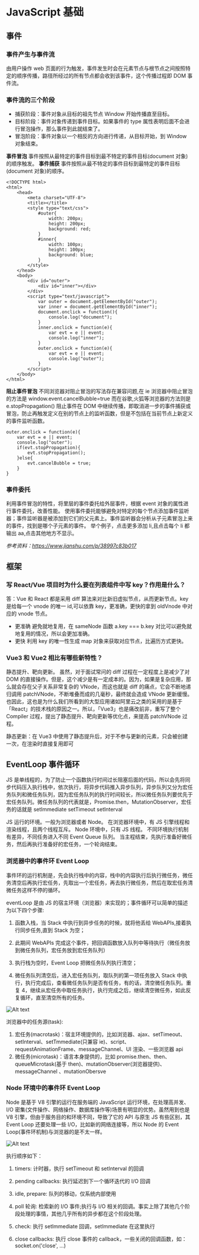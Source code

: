 # JavaScript 基础

## 事件

### 事件产生与事件流

由用户操作 web 页面的行为触发，事件发生时会在元素节点与根节点之间按照特定的顺序传播，路径所经过的所有节点都会收到该事件，这个传播过程即 DOM 事件流。<br>

### 事件流的三个阶段

- 捕获阶段：事件对象从目标的祖先节点 Window 开始传播直至目标。
- 目标阶段：事件对象传递到事件目标。如果事件的 type 属性表明后面不会进行冒泡操作，那么事件到此就结束了。
- 冒泡阶段：事件对象以一个相反的方向进行传递，从目标开始，到 Window 对象结束。

**事件冒泡** 事件按照从最特定的事件目标到最不特定的事件目标(document 对象)的顺序触发。
**事件捕获** 事件按照从最不特定的事件目标到最特定的事件目标(document 对象)的顺序。

```
<!DOCTYPE html>
<html>
    <head>
        <meta charset="UTF-8">
        <title></title>
        <style type="text/css">
            #outer{
                width: 200px;
                height: 200px;
                background: red;
            }
            #inner{
                width: 100px;
                height: 100px;
                background: blue;
            }
        </style>
    </head>
    <body>
        <div id="outer">
            <div id="inner"></div>
        </div>
        <script type="text/javascript">
            var outer = document.getElementById("outer");
            var inner = document.getElementById("inner");
            document.onclick = function(){
                console.log("document");
            }
            inner.onclick = function(e){
                var evt = e || event;
                console.log("inner");
            }
            outer.onclick = function(e){
                var evt = e || event;
                console.log("outer");
            }
        </script>
    </body>
</html>

```

**阻止事件冒泡** 不同浏览器对阻止冒泡的写法存在兼容问题,在 ie 浏览器中阻止冒泡的方法是 window.event.cancelBubble=true 而在谷歌,火狐等浏览器的方法则是 e.stopPropagation()
阻止事件在 DOM 中继续传播，即取消进一步的事件捕获或冒泡，防止再触发定义在别的节点上的监听函数，但是不包括在当前节点上新定义的事件监听函数。

```
outer.onclick = function(e){
    var evt = e || event;
    console.log("outer");
    if(evt.stopPropagation){
        evt.stopPropagation();
    }else{
        evt.cancelBubble = true;
    }
}
```

### 事件委托

利用事件冒泡的特性，将里层的事件委托给外层事件，根据 event 对象的属性进行事件委托，改善性能。
使用事件委托能够避免对特定的每个节点添加事件监听器；事件监听器是被添加到它们的父元素上。事件监听器会分析从子元素冒泡上来的事件，找到是哪个子元素的事件。
举个例子，点击更多添加 li,且点击每个 li 都输出 aa,点击其他地方不显示。

_参考资料：https://www.jianshu.com/p/38997c83b017_

## 框架

### 写 React/Vue 项目时为什么要在列表组件中写 key？作用是什么？

答：Vue 和 React 都是采用 diff 算法来对比新旧虚拟节点，从而更新节点。key 是给每一个 vnode 的唯一 id,可以依靠 key，更准确，更快的拿到 oldVnode 中对应的 vnode 节点。

- 更准确
  避免就地复用，在 sameNode 函数 a.key === b.key 对比可以避免就地复用的情况，所以会更加准确。
- 更快
  利用 key 的唯一性生成 map 对象来获取对应节点，比遍历方式更快。

### Vue3 和 Vue2 相比有哪些新特性？

静态提升、靶向更新。
虽然，对于面试常问的 diff 过程在一定程度上是减少了对 DOM 的直接操作。但是，这个减少是有一定成本的。因为，如果是复杂应用，那么就会存在父子关系非常复杂的 VNode，而这也就是 diff 的痛点，它会不断地递归调用 patchVNode，不断堆叠而成的几毫秒，最终就会造成 VNode 更新缓慢。
也因此，这也是为什么我们所看到的大型应用诸如阿里云之类的采用的是基于「React」的技术栈的原因之一。所以，「Vue3」也是痛改前非，重写了整个 Compiler 过程，提出了静态提升、靶向更新等优化点，来提高 patchVNode 过程。

静态更新：在 Vue3 中使用了静态提升后，对于不参与更新的元素，只会被创建一次，在渲染时直接复用即可

## EventLoop 事件循环

JS 是单线程的，为了防止一个函数执行时间过长阻塞后面的代码，所以会先将同步代码压入执行栈中，依次执行，将异步代码推入异步队列，异步队列又分为宏任务队列和微任务队列，因为宏任务队列的执行时间较长，所以微任务队列要优先于宏任务队列。微任务队列的代表就是，Promise.then，MutationObserver，宏任务的话就是 setImmediate setTimeout setInterval

JS 运行的环境。一般为浏览器或者 Node。 在浏览器环境中，有 JS 引擎线程和渲染线程，且两个线程互斥。 Node 环境中，只有 JS 线程。 不同环境执行机制有差异，不同任务进入不同 Event Queue 队列。 当主程结束，先执行准备好微任务，然后再执行准备好的宏任务，一个轮询结束。

### 浏览器中的事件环 Event Loop

事件环的运行机制是，先会执行栈中的内容，栈中的内容执行后执行微任务，微任务清空后再执行宏任务，先取出一个宏任务，再去执行微任务，然后在取宏任务清微任务这样不停的循环。

eventLoop 是由 JS 的宿主环境（浏览器）来实现的；事件循环可以简单的描述为以下四个步骤:

1. 函数入栈，当 Stack 中执行到异步任务的时候，就将他丢给 WebAPIs,接着执行同步任务,直到 Stack 为空；

2. 此期间 WebAPIs 完成这个事件，把回调函数放入队列中等待执行（微任务放到微任务队列，宏任务放到宏任务队列）

3. 执行栈为空时，Event Loop 把微任务队列执行清空；

4. 微任务队列清空后，进入宏任务队列，取队列的第一项任务放入 Stack 中执行，执行完成后，查看微任务队列是否有任务，有的话，清空微任务队列。重复 4，继续从宏任务中取任务执行，执行完成之后，继续清空微任务，如此反复循环，直至清空所有的任务。

![Alt text](./assets/img/1.png)

浏览器中的任务源(task):

1. 宏任务(macrotask)：宿主环境提供的，比如浏览器、ajax、setTimeout、setInterval、setTmmediate(只兼容 ie)、script、requestAnimationFrame、messageChannel、UI 渲染、一些浏览器 api
2. 微任务(microtask)：语言本身提供的，比如 promise.then、then、queueMicrotask(基于 then)、mutationObserver(浏览器提供)、messageChannel 、mutationObersve

### Node 环境中的事件环 Event Loop

Node 是基于 V8 引擎的运行在服务端的 JavaScript 运行环境，在处理高并发、I/O 密集(文件操作、网络操作、数据库操作等)场景有明显的优势。虽然用到也是 V8 引擎，但由于服务目的和环境不同，导致了它的 API 与原生 JS 有些区别，其 Event Loop 还要处理一些 I/O，比如新的网络连接等，所以 Node 的 Event Loop(事件环机制)与浏览器的是不太一样。

![Alt text](./assets/img/2.png)

执行顺序如下：

1. timers: 计时器，执行 setTimeout 和 setInterval 的回调

2. pending callbacks: 执行延迟到下一个循环迭代的 I/O 回调

3. idle, prepare: 队列的移动，仅系统内部使用

4. poll 轮询: 检索新的 I/O 事件;执行与 I/O 相关的回调。事实上除了其他几个阶段处理的事情，其他几乎所有的异步都在这个阶段处理。

5. check: 执行 setImmediate 回调，setImmediate 在这里执行

6. close callbacks: 执行 close 事件的 callback，一些关闭的回调函数，如：socket.on('close', ...)
